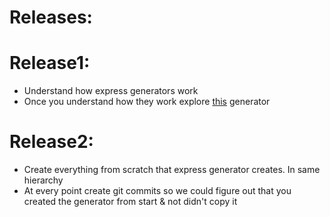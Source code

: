 # Releases:

# Release1:

- Understand how express generators work
- Once you understand how they work explore [this](https://expressjs.com/en/starter/generator.html) generator


# Release2:

- Create everything from scratch that express generator creates. In same hierarchy
- At every point create git commits so we could figure out that you created the generator from start & not didn't copy it
